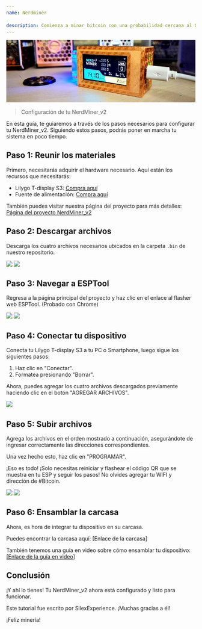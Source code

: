 ```yaml
---
name: Nerdminer

description: Comienza a minar bitcoin con una probabilidad cercana al 0% de ganar
---
```


![cover](assets/cover.jpeg)

> Configuración de tu NerdMiner_v2

En esta guía, te guiaremos a través de los pasos necesarios para configurar tu NerdMiner_v2. Siguiendo estos pasos, podrás poner en marcha tu sistema en poco tiempo.

## Paso 1: Reunir los materiales

Primero, necesitarás adquirir el hardware necesario. Aquí están los recursos que necesitarás:

- Lilygo T-display S3: [Compra aquí](https://lilygo.cc/products/t-display-s3)
- Fuente de alimentación: [Compra aquí](https://amzn.eu/d/gIOot90)

También puedes visitar nuestra página del proyecto para más detalles: [Página del proyecto NerdMiner_v2](http://github.com/BitMaker-hub/NerdMiner_v2)

## Paso 2: Descargar archivos

Descarga los cuatro archivos necesarios ubicados en la carpeta `.bin` de nuestro repositorio.

![](assets/screenshot1.jpeg)
![](assets/screenshot2.jpeg)

## Paso 3: Navegar a ESPTool

Regresa a la página principal del proyecto y haz clic en el enlace al flasher web ESPTool. (Probado con Chrome)

![](assets/screenshot3.jpeg)
![](assets/screenshot4.jpeg)

## Paso 4: Conectar tu dispositivo

Conecta tu Lilygo T-display S3 a tu PC o Smartphone, luego sigue los siguientes pasos:

1. Haz clic en "Conectar".
2. Formatea presionando "Borrar".

Ahora, puedes agregar los cuatro archivos descargados previamente haciendo clic en el botón "AGREGAR ARCHIVOS".

![](assets/screenshot5.jpeg)

## Paso 5: Subir archivos

Agrega los archivos en el orden mostrado a continuación, asegurándote de ingresar correctamente las direcciones correspondientes.

Una vez hecho esto, haz clic en "PROGRAMAR".

¡Eso es todo! ¡Solo necesitas reiniciar y flashear el código QR que se muestra en tu ESP y seguir los pasos! No olvides agregar tu WIFI y dirección de #Bitcoin.

![](assets/screenshot6.jpeg)
![](assets/screenshot7.jpeg)

## Paso 6: Ensamblar la carcasa

Ahora, es hora de integrar tu dispositivo en su carcasa.

Puedes encontrar la carcasa aquí: [Enlace de la carcasa]

También tenemos una guía en video sobre cómo ensamblar tu dispositivo: [[Enlace de la guía en video]](https://twitter.com/i/status/1652260344176189440)

## Conclusión

¡Y ahí lo tienes! Tu NerdMiner_v2 ahora está configurado y listo para funcionar.

Este tutorial fue escrito por SilexExperience. ¡Muchas gracias a él!

¡Feliz minería!
